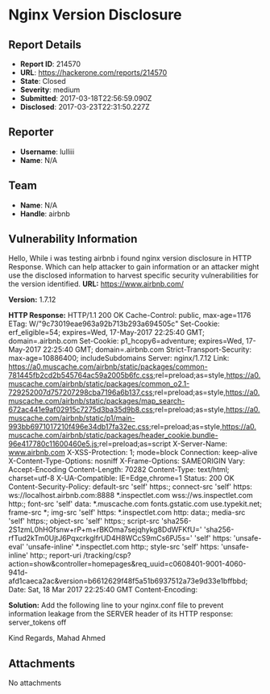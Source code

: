 # Nginx Version Disclosure

## Report Details
- **Report ID**: 214570
- **URL**: https://hackerone.com/reports/214570
- **State**: Closed
- **Severity**: medium
- **Submitted**: 2017-03-18T22:56:59.090Z
- **Disclosed**: 2017-03-23T22:31:50.227Z

## Reporter
- **Username**: lulliii
- **Name**: N/A

## Team
- **Name**: N/A
- **Handle**: airbnb

## Vulnerability Information
Hello,
While i was testing airbnb i found nginx version disclosure in HTTP Response. Which can help attacker to gain information or an attacker might use the disclosed information to harvest specific security vulnerabilities for the version identified.
**URL:**
https://www.airbnb.com/ 

**Version:**
 1.7.12 

**HTTP Response:**
HTTP/1.1 200 OK
Cache-Control: public, max-age=1176
ETag: W/"9c73019eae963a92b713b293a694505c"
Set-Cookie: erf_eligible=54; expires=Wed, 17-May-2017 22:25:40 GMT; domain=.airbnb.com
Set-Cookie: p1_hcopy6=adventure; expires=Wed, 17-May-2017 22:25:40 GMT; domain=.airbnb.com
Strict-Transport-Security: max-age=10886400; includeSubdomains
Server: nginx/1.7.12
Link: <https://a0.muscache.com/airbnb/static/packages/common-781445fb2cd2b545764ac59a2005b6fc.css>;rel=preload;as=style,<https://a0.muscache.com/airbnb/static/packages/common_o2.1-729252007d757207298cba7196a6b137.css>;rel=preload;as=style,<https://a0.muscache.com/airbnb/static/packages/map_search-672ac441e9af02915c7275d3ba35d9b8.css>;rel=preload;as=style,<https://a0.muscache.com/airbnb/static/p1/main-993bb6971017210f496e34db17fa32ec.css>;rel=preload;as=style,<https://a0.muscache.com/airbnb/static/packages/header_cookie.bundle-96e417780c11600460e5.js>;rel=preload;as=script
X-Server-Name: www.airbnb.com
X-XSS-Protection: 1; mode=block
Connection: keep-alive
X-Content-Type-Options: nosniff
X-Frame-Options: SAMEORIGIN
Vary: Accept-Encoding
Content-Length: 70282
Content-Type: text/html; charset=utf-8
X-UA-Compatible: IE=Edge,chrome=1
Status: 200 OK
Content-Security-Policy: default-src 'self' https:; connect-src 'self' https: ws://localhost.airbnb.com:8888 *.inspectlet.com wss://ws.inspectlet.com http:; font-src 'self' data: *.muscache.com fonts.gstatic.com use.typekit.net; frame-src *; img-src 'self' https: *.inspectlet.com http: data:; media-src 'self' https:; object-src 'self' https:; script-src 'sha256-2S1zmL0hHGfsnw+rP+m+rBKOma7sejqhykg8DdWFKfU=' 'sha256-rfTud2kTm0UjtJ6PqxcrkglfrUD4H8WCcS9mCs6PJ5s=' 'self' https: 'unsafe-eval' 'unsafe-inline' *.inspectlet.com http:; style-src 'self' https: 'unsafe-inline' http:; report-uri /tracking/csp?action=show&controller=homepages&req_uuid=c0608401-9001-4060-941d-afd1caeca2ac&version=b6612629f48f5a51b6937512a73e9d33e1bffbbd;
Date: Sat, 18 Mar 2017 22:25:40 GMT
Content-Encoding: 

**Solution:**
Add the following line to your nginx.conf file to prevent information leakage from the SERVER header of its HTTP response: 	
server_tokens off

Kind Regards,
Mahad Ahmed


## Attachments
No attachments
